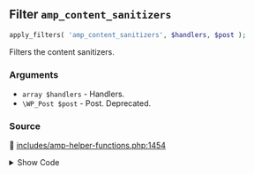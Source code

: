 ## Filter `amp_content_sanitizers`

```php
apply_filters( 'amp_content_sanitizers', $handlers, $post );
```

Filters the content sanitizers.

### Arguments

* `array $handlers` - Handlers.
* `\WP_Post $post` - Post. Deprecated.

### Source

:link: [includes/amp-helper-functions.php:1454](/includes/amp-helper-functions.php#L1454)

<details>
<summary>Show Code</summary>

```php
$sanitizers = apply_filters( 'amp_content_sanitizers', $sanitizers, $post );
```

</details>
